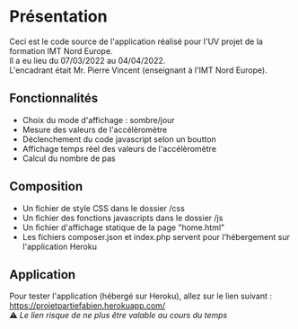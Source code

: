 # Présentation
Ceci est le code source de l'application réalisé pour l'UV projet de la formation IMT Nord Europe.  
Il a eu lieu du 07/03/2022 au 04/04/2022.  
L'encadrant était Mr. Pierre Vincent (enseignant à l'IMT Nord Europe).  

## Fonctionnalités
- Choix du mode d'affichage : sombre/jour
- Mesure des valeurs de l'accélèromètre
- Déclenchement du code javascript selon un boutton
- Affichage temps réel des valeurs de l'accélèromètre
- Calcul du nombre de pas

## Composition
- Un fichier de style CSS dans le dossier /css
- Un fichier des fonctions javascripts dans le dossier /js
- Un fichier d'affichage statique de la page "home.html"
- Les fichiers composer.json et index.php servent pour l'hébergement sur l'application Heroku

## Application
Pour tester l'application (hébergé sur Heroku), allez sur le lien suivant : https://projetpartiefabien.herokuapp.com/  
⚠ *Le lien risque de ne plus être valable au cours du temps*